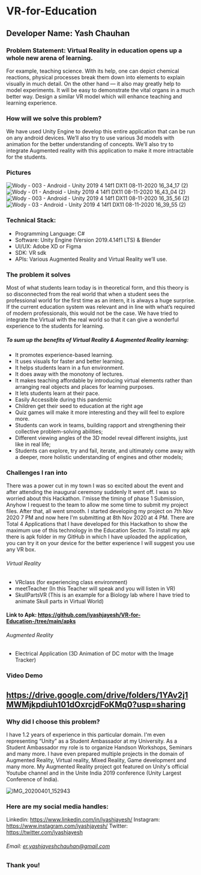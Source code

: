 # VR-for-Education

## Developer Name: Yash Chauhan

### Problem Statement: Virtual Reality in education opens up a whole new arena of learning. 

For example, teaching science. With its help, one can depict chemical reactions, physical processes break them down into elements to explain visually in much detail. On the other hand — it also may greatly help to model experiments. It will be easy to demonstrate the vital organs in a much better way. Design a similar VR model which will enhance teaching and learning experience. 

### How will we solve this problem?
We have used Unity Engine to develop this entire application that can be run on any android devices. We’ll also try to use various 3d models with animation for the better understanding of concepts. We’ll also try to integrate Augmented reality with this application to make it more intractable for the students. 

### Pictures
![Wody - 003 - Android - Unity 2019 4 14f1 _DX11_ 08-11-2020 16_34_17 (2)](https://user-images.githubusercontent.com/53042582/98520882-b8754a80-2298-11eb-9789-150c70a5619f.png)
![Wody - 01 - Android - Unity 2019 4 14f1 _DX11_ 08-11-2020 16_43_04 (2)](https://user-images.githubusercontent.com/53042582/98520843-a85d6b00-2298-11eb-9dec-2cee0b191ae8.png)
![Wody - 003 - Android - Unity 2019 4 14f1 _DX11_ 08-11-2020 16_35_56 (2)](https://user-images.githubusercontent.com/53042582/98520929-c62ad000-2298-11eb-8f32-bfe7ccf46fe1.png)
![Wody - 03 - Android - Unity 2019 4 14f1 _DX11_ 08-11-2020 16_39_55 (2)](https://user-images.githubusercontent.com/53042582/98520975-d5aa1900-2298-11eb-9c60-088acf150e47.png)

### Technical Stack:
- Programming Language: C# 
- Software: Unity Engine (Version 2019.4.14f1 LTS) & Blender
- UI/UX: Adobe XD or Figma
- SDK: VR sdk
- APIs: Various Augmented Reality and Virtual Reality we’ll use.

### The problem it solves
Most of what students learn today is in theoretical form, and this theory is so disconnected from the real world that when a student sees the professional world for the first time as an intern, it is always a huge surprise. If the current education system was relevant and in line with what’s required of modern professionals, this would not be the case. We have tried to integrate the Virtual with the real world so that it can give a wonderful experience to the students for learning.

##### To sum up the benefits of Virtual Reality & Augmented Reality learning:

- It promotes experience-based learning.
- It uses visuals for faster and better learning.
- It helps students learn in a fun environment.
- It does away with the monotony of lectures.
- It makes teaching affordable by introducing virtual elements rather than arranging real objects and places for learning purposes.
- It lets students learn at their pace.
- Easily Accessible during this pandemic
- Children get their seed to education at the right age
- Quiz games will make it more interesting and they will feel to explore more.
- Students can work in teams, building rapport and strengthening their collective problem-solving abilities;
- Different viewing angles of the 3D model reveal different insights, just like in real life;
- Students can explore, try and fail, iterate, and ultimately come away with a deeper, more holistic understanding of engines and other models;

### Challenges I ran into
There was a power cut in my town I was so excited about the event and after attending the inaugural ceremony suddenly It went off. I was so worried about this Hackathon. I'misse the timing of phase 1 Submission, Anyhow I request to the team to allow me some time to submit my project files. After that, all went smooth. I started developing my project on 7th Nov 2020 7 PM and now here I'm submitting at 8th Nov 2020 at 4 PM. There are Total 4 Applications that I have developed for this Hackathon to show the maximum use of this technology in the Education Sector. To install my apk there is apk folder in my GitHub in which I have uploaded the application, you can try it on your device for the better experience I will suggest you use any VR box.

###### Virtual Reality
- VRclass (for experiencing class environment) 
- meetTeacher (In this Teacher will speak and you will listen in VR)
- SkullPartsVR (This is an example for a Biology lab where I have tried to animate Skull parts in Virtual World)

#### Link to Apk: https://github.com/iyashjayesh/VR-for-Education-/tree/main/apks

###### Augmented Reality
- Electrical Application (3D Animation of DC motor with the Image Tracker)

### Video Demo
## https://drive.google.com/drive/folders/1YAv2j1MWMjkpdiuh101dOxrcjdFoKMq0?usp=sharing

### Why did I choose this problem?
I have 1.2 years of experience in this particular domain. I'm even representing “Unity” as a Student Ambassador at my University. As a Student Ambassador my role is to organize Handson Workshops, Seminars and many more. I have even prepared multiple projects in the domain of Augmented Reality, Virtual reality, Mixed Reality, Game development and many more. My Augmented Reality project got featured on Unity's official Youtube channel and in the Unite India 2019 conference (Unity Largest Conference of India). 

![IMG_20200401_152943](https://user-images.githubusercontent.com/53042582/98443072-fe160400-212e-11eb-8493-ae6969a7d640.jpg)

### Here are my social media handles:
Linkedin: https://www.linkedin.com/in/iyashjayesh/
Instagram:  https://www.instagram.com/iyashjayesh/
Twitter: https://twitter.com/iyashjayesh

###### Email: er.yashjayeshchauhan@gmail.com

### Thank you!
